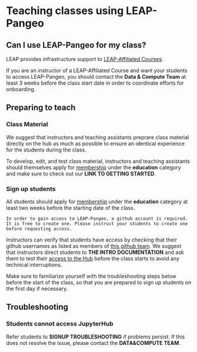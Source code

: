 # Teaching classes using LEAP-Pangeo

## Can I use LEAP-Pangeo for my class?

LEAP provides infrastructure support to [LEAP-Affiliated Courses](https://leap.columbia.edu/education/education-curriculum/). 

If you are an instructor of a LEAP-Affiliated Course and want your students to access LEAP-Pangeo, you should contact the **Data & Compute Team** at least 3 weeks before the class start date in order to coordinate efforts for onboarding.

## Preparing to teach 

### Class Material

We suggest that instructors and teaching assistants preprare class material directly on the hub as much as possible to ensure an identical experience for the students during the class. 

To develop, edit, and test class material, instructors and teaching assistants should themselves apply for [membership](https://forms.gle/RpeaMZh5btTdZtzu8) under the **education** category and make sure to check out our **LINK TO GETTING STARTED**.

### Sign up students

All students should apply for [membership](https://forms.gle/RpeaMZh5btTdZtzu8) under the **education** category at least two weeks before the starting date of the class.

```{important}
In order to gain access to LEAP-Pangeo, a github account is required. It is free to create one. Please instruct your students to create one before requesting access. 
```

Instructors can verify that students have access by checking that their github usernames as listed as members of [this github team](https://github.com/orgs/leap-stc/teams/leap-pangeo-base-access). We suggest that instructors direct students to **THE INTRO DOCUMENTATION** and ask them to test their [access to the Hub](../../compute/hub_access) before the class starts to avoid any technical interruptions.

Make sure to familiarize yourself with the troubleshooting steps below before the start of the class, so that you are prepared to sign up students on the first day if necessary.

## Troubleshooting

### Students cannot access JupyterHub

Refer students to **SIGNUP TROUBLESHOOTING** if problems persist. If this does not resolve the issue, please contact the **DATA&COMPUTE TEAM**. 